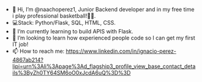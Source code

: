 - 👋 Hi, I’m @naachoperez1, Junior Backend developer and in my free time i play professional basketball!🏀🏀.
- 💻Stack: Python/Flask, SQL, HTML, CSS.
- 🌱 I’m currently learning to build APIS with Flask.
- 💞️ I’m looking to learn how experienced people code so I can get my first IT job!
- 📫 How to reach me: https://www.linkedin.com/in/ignacio-perez-4867ab214?lipi=urn%3Ali%3Apage%3Ad_flagship3_profile_view_base_contact_details%3ByZh0TY64SM6oO0xJcdA6uQ%3D%3D

<!---
naachoperez1/naachoperez1 is a ✨ special ✨ repository because its `README.md` (this file) appears on your GitHub profile.
You can click the Preview link to take a look at your changes.
--->

